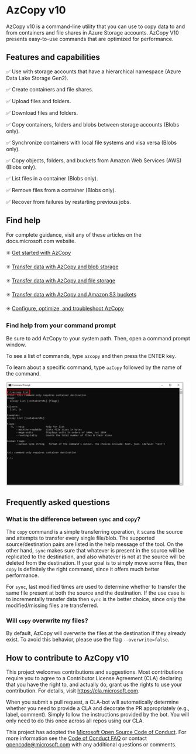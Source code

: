 # AzCopy v10

AzCopy v10 is a command-line utility that you can use to copy data to and from containers and file shares in Azure Storage accounts. AzCopy V10 presents easy-to-use commands that are optimized for performance.

## Features and capabilities

:white_check_mark: Use with storage accounts that have a hierarchical namespace (Azure Data Lake Storage Gen2).

:white_check_mark: Create containers and file shares.

:white_check_mark: Upload files and folders.

:white_check_mark: Download files and folders.

:white_check_mark: Copy containers, folders and blobs between storage accounts (Blobs only).

:white_check_mark: Synchronize containers with local file systems and visa versa (Blobs only).

:white_check_mark: Copy objects, folders, and buckets from Amazon Web Services (AWS) (Blobs only).

:white_check_mark: List files in a container (Blobs only).

:white_check_mark: Remove files from a container (Blobs only).

:white_check_mark: Recover from failures by restarting previous jobs.

## Find help

For complete guidance, visit any of these articles on the docs.microsoft.com website.

:eight_spoked_asterisk: [Get started with AzCopy](https://docs.microsoft.com/azure/storage/common/storage-use-azcopy-v10)

:eight_spoked_asterisk: [Transfer data with AzCopy and blob storage](storage-use-azcopy-blobs.md)

:eight_spoked_asterisk: [Transfer data with AzCopy and file storage](storage-use-azcopy-files.md)

:eight_spoked_asterisk: [Transfer data with AzCopy and Amazon S3 buckets](storage-use-azcopy-s3.md)

:eight_spoked_asterisk: [Configure, optimize, and troubleshoot AzCopy](storage-use-azcopy-configure.md)

### Find help from your command prompt

Be sure to add AzCopy to your system path. Then, open a command prompt window.

To see a list of commands, type `azcopy` and then press the ENTER key.

To learn about a specific command, type `azCopy` followed by the name of the command.

![AzCopy command help example](readme-command-prompt.png)

## Frequently asked questions

### What is the difference between `sync` and `copy`?

The `copy` command is a simple transferring operation, it scans the source and attempts to transfer every single file/blob. The supported source/destination pairs are listed in the help message of the tool. On the other hand, `sync` makes sure that whatever is present in the source will be replicated to the destination, and also whatever is not at the source will be deleted from the destination. If your goal is to simply move some files, then `copy` is definitely the right command, since it offers much better performance.

For `sync`, last modified times are used to determine whether to transfer the same file present at both the source and the destination. If the use case is to incrementally transfer data
then `sync` is the better choice, since only the modified/missing files are transferred.

### Will `copy` overwrite my files?

By default, AzCopy will overwrite the files at the destination if they already exist. To avoid this behavior, please use the flag `--overwrite=false`.

## How to contribute to AzCopy v10

This project welcomes contributions and suggestions.  Most contributions require you to agree to a
Contributor License Agreement (CLA) declaring that you have the right to, and actually do, grant us
the rights to use your contribution. For details, visit https://cla.microsoft.com.

When you submit a pull request, a CLA-bot will automatically determine whether you need to provide
a CLA and decorate the PR appropriately (e.g., label, comment). Simply follow the instructions
provided by the bot. You will only need to do this once across all repos using our CLA.

This project has adopted the [Microsoft Open Source Code of Conduct](https://opensource.microsoft.com/codeofconduct/).
For more information see the [Code of Conduct FAQ](https://opensource.microsoft.com/codeofconduct/faq/) or
contact [opencode@microsoft.com](mailto:opencode@microsoft.com) with any additional questions or comments.

